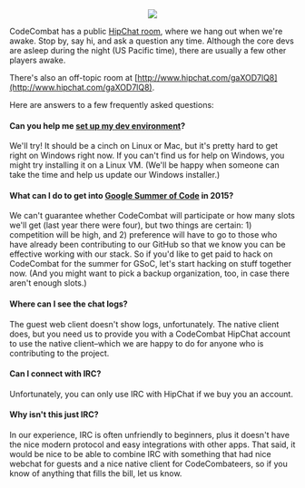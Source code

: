 <div style="text-align:center"><img src ="https://s3.amazonaws.com/uploads.uservoice.com/assets/074/143/315/original/Hipchat.png?AWSAccessKeyId=14D6VH0N6B73PJ6VE382&Expires=1485296322&Signature=GOQ2mimBxXfZyp9fjx7pc2Y8H5w%3D" /></div>

CodeCombat has a public [HipChat room](http://www.hipchat.com/g3plnOKqa), where we hang out when we're awake. Stop by, say hi, and ask a question any time. Although the core devs are asleep during the night (US Pacific time), there are usually a few other players awake.

There's also an off-topic room at [http://www.hipchat.com/gaXOD7lQ8](http://www.hipchat.com/gaXOD7lQ8).

Here are answers to a few frequently asked questions:

#### Can you help me [set up my dev environment](https://github.com/codecombat/codecombat/wiki/Dev-Setup:-General-Information)?

We'll try! It should be a cinch on Linux or Mac, but it's pretty hard to get right on Windows right now. If you can't find us for help on Windows, you might try installing it on a Linux VM. (We'll be happy when someone can take the time and help us update our Windows installer.)

#### What can I do to get into [Google Summer of Code](https://github.com/codecombat/codecombat/wiki/Summer-Project-Ideas-List) in 2015?

We can't guarantee whether CodeCombat will participate or how many slots we'll get (last year there were four), but two things are certain: 1) competition will be high, and 2) preference will have to go to those who have already been contributing to our GitHub so that we know you can be effective working with our stack. So if you'd like to get paid to hack on CodeCombat for the summer for GSoC, let's start hacking on stuff together now. (And you might want to pick a backup organization, too, in case there aren't enough slots.)

#### Where can I see the chat logs?

The guest web client doesn't show logs, unfortunately. The native client does, but you need us to provide you with a CodeCombat HipChat account to use the native client–which we are happy to do for anyone who is contributing to the project.

#### Can I connect with IRC?

Unfortunately, you can only use IRC with HipChat if we buy you an account.

#### Why isn't this just IRC?

In our experience, IRC is often unfriendly to beginners, plus it doesn't have the nice modern protocol and easy integrations with other apps. That said, it would be nice to be able to combine IRC with something that had nice webchat for guests and a nice native client for CodeCombateers, so if you know of anything that fills the bill, let us know.